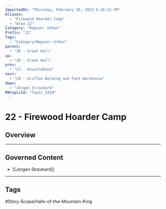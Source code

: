 ```yaml
---
ImportedOn: "Thursday, February 16, 2023 6:10:23 PM"
Aliases:
  - "Firewood Hoarder Camp"
  - "Area 22"
Category: "Region: Urban"
Prefix: "22"
Tags:
  - "Category/Region--Urban"
parent:
  - "20 - Great Hall"
up:
  - "20 - Great Hall"
prev:
  - "23 - Knucklebone"
next:
  - "29 - Griffon Barding and Tack Warehouse"
down:
  - "Jorgen Stravbard"
RWtopicId: "Topic_2410"
---
```

# 22 - Firewood Hoarder Camp
## Overview
---
## Governed Content
- [[Jorgen Stravbard]]


---
## Tags
#Story-Scope/Halls-of-the-Mountain-King

